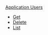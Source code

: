 <!-- Code generated for API Clients. DO NOT EDIT. -->

[Application Users](#application-users)

- [Get](#application-users/#get)
- [Delete](#application-users/#delete)
- [List](#application-users/#list)
